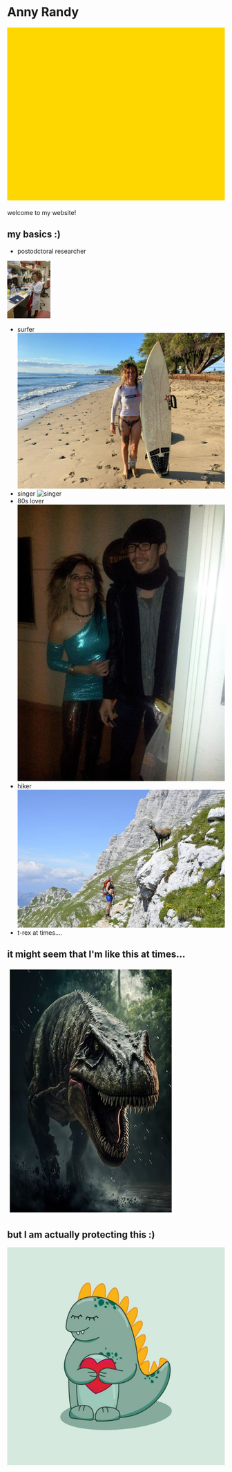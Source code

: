 
# Anny Randy
<div style="background-color: #ffd700; height: 400px; margin-bottom: 20px;"></div>
welcome to my website!  

## my basics :)

- postodctoral researcher
 <img src="researcher.jpg" alt="Image 1" style="width: 100px; height: auto;">


- surfer
   ![surfing](surfer.jpg)
- singer
   ![singer](singer.jpg)
- 80s lover
   ![80s](80s_lover.jpg)
- hiker
  ![hiking](hiker.jpg)
- t-rex at times....

## it might seem that I'm like this at times...


![Image 1](angry_trex.JPG)

## but I am actually protecting this :)

![Image 2](cute_trex.jpg)
